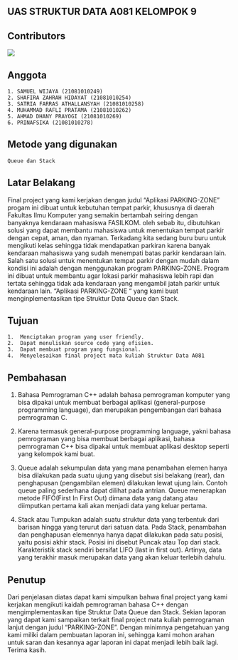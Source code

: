 ## UAS STRUKTUR DATA A081 KELOMPOK 9

## Contributors

<a href = "https://github.com/Naffsisky/uas-struktur-data/graphs/contributors">
  <img src = "https://contrib.rocks/image?repo=Naffsisky/uas-struktur-data"/>
</a>

## Anggota

```
1. SAMUEL WIJAYA (21081010249)
2. SHAFIRA ZAHRAH HIDAYAT (21081010254)
3. SATRIA FARRAS ATHALLANSYAH (21081010258)
4. MUHAMMAD RAFLI PRATAMA (21081010262)
5. AHMAD DHANY PRAYOGI (21081010269)
6. PRINAFSIKA (21081010278)
```

## Metode yang digunakan

```
Queue dan Stack
```
## Latar Belakang

Final project yang kami kerjakan dengan judul “Aplikasi PARKING-ZONE” 
progam ini dibuat untuk kebutuhan tempat parkir, khususnya di daerah Fakultas Ilmu Komputer yang semakin bertambah seiring dengan banyaknya kendaraan mahasiswa FASILKOM. oleh sebab itu, dibutuhkan solusi yang dapat membantu mahasiswa untuk menentukan tempat parkir dengan cepat, aman, dan nyaman.
Terkadang kita sedang buru buru untuk mengikuti kelas sehingga tidak mendapatkan parkiran karena banyak kendaraan mahasiswa yang sudah menempati batas parkir kendaraan lain. Salah satu solusi untuk menentukan tempat parkir dengan mudah dalam kondisi ini adalah dengan menggunakan program PARKING-ZONE. Program ini dibuat untuk membantu agar lokasi parkir mahasiswa lebih rapi dan tertata sehingga tidak ada kendaraan yang mengambil jatah parkir untuk kendaraan lain.
“Aplikasi PARKING-ZONE “ yang kami buat menginplementasikan tipe Struktur Data Queue dan Stack.


## Tujuan
```
1.	Menciptakan program yang user friendly.
2.	Dapat menuliskan source code yang efisien.
3.	Dapat membuat program yang fungsional.
4.	Menyelesaikan final project mata kuliah Struktur Data A081
```


## Pembahasan

1.	Bahasa Pemrograman C++ adalah bahasa pemrograman komputer yang bisa dipakai untuk membuat berbagai aplikasi 
    (general-purpose programming language), dan merupakan pengembangan dari bahasa pemrograman C. 
    
2.	Karena termasuk general-purpose programming language, yakni bahasa pemrograman yang bisa membuat berbagai aplikasi, 
    bahasa pemrograman C++ bisa dipakai untuk membuat aplikasi desktop seperti yang kelompok kami buat.
    
3.	Queue adalah sekumpulan data yang mana penambahan elemen hanya bisa dilakukan pada suatu ujung yang disebut sisi belakang (rear), 
    dan penghapusan (pengambilan elemen) dilakukan lewat ujung lain. Contoh queue paling sederhana dapat dilihat pada antrian. Queue 
    menerapkan metode FIFO(First In First Out) dimana data yang datang atau diimputkan pertama kali akan menjadi data yang keluar pertama.
    
4.	Stack atau Tumpukan adalah suatu struktur data yang terbentuk dari barisan hingga yang terurut dari satuan data. Pada Stack, penambahan 
    dan penghapusan elemennya hanya dapat dilakukan pada satu posisi, yaitu posisi akhir stack. Posisi ini disebut Puncak atau Top dari stack. 
    Karakteristik stack sendiri bersifat LIFO (last in first out). Artinya, data yang terakhir masuk merupakan data yang akan keluar terlebih dahulu.
    
## Penutup

Dari penjelasan diatas dapat kami simpulkan bahwa final project yang kami kerjakan mengikuti kaidah pemrograman bahasa C++ 
dengan mengimplementasikan tipe Struktur Data Queue dan Stack. Sekian laporan yang dapat kami sampaikan terkait final project 
mata kuliah pemrograman lanjut dengan judul “PARKING-ZONE”. Dengan minimnya pengetahuan yang kami miliki dalam pembuatan laporan ini,
sehingga kami mohon arahan untuk saran dan kesannya agar laporan ini dapat menjadi lebih baik lagi. Terima kasih.
